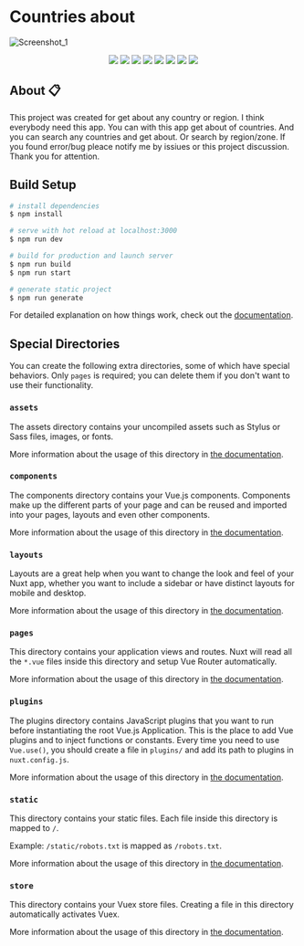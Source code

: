 # Countries about 

![Screenshot_1](https://user-images.githubusercontent.com/83240328/189192537-d385e522-1470-4516-a689-81f39d15af82.png)


<p align="center">
<img src="https://img.shields.io/badge/Build-automated-blue" />
<img src="https://img.shields.io/github/languages/code-size/hakimov-dev/about-countries" />
<img src="https://img.shields.io/bitbucket/issues/hakimov-dev/about-countries">
<img src="https://img.shields.io/github/last-commit/hakimov-dev/about-countries">
<img src="https://img.shields.io/github/package-json/v/hakimov-dev/about-countries">
<img src="https://img.shields.io/website?url=https%3A%2F%2Fnations-about.netlify.app%2F">
<img src="https://img.shields.io/github/stars/hakimov-dev/about-countries?style=flat&logo=github">
<img src="https://img.shields.io/github/watchers/hakimov-dev/about-countries?style=social">
</p>

## About 📋

This project was created for get about any country or region. I think everybody need this app. You can with this app get about of countries. And you can search any countries and get about. Or search by region/zone. If you found error/bug pleace notify me by issiues or this project discussion. Thank you for attention.


## Build Setup

```bash
# install dependencies
$ npm install

# serve with hot reload at localhost:3000
$ npm run dev

# build for production and launch server
$ npm run build
$ npm run start

# generate static project
$ npm run generate
```

For detailed explanation on how things work, check out the [documentation](https://nuxtjs.org).

## Special Directories

You can create the following extra directories, some of which have special behaviors. Only `pages` is required; you can delete them if you don't want to use their functionality.

### `assets`

The assets directory contains your uncompiled assets such as Stylus or Sass files, images, or fonts.

More information about the usage of this directory in [the documentation](https://nuxtjs.org/docs/2.x/directory-structure/assets).

### `components`

The components directory contains your Vue.js components. Components make up the different parts of your page and can be reused and imported into your pages, layouts and even other components.

More information about the usage of this directory in [the documentation](https://nuxtjs.org/docs/2.x/directory-structure/components).

### `layouts`

Layouts are a great help when you want to change the look and feel of your Nuxt app, whether you want to include a sidebar or have distinct layouts for mobile and desktop.

More information about the usage of this directory in [the documentation](https://nuxtjs.org/docs/2.x/directory-structure/layouts).

### `pages`

This directory contains your application views and routes. Nuxt will read all the `*.vue` files inside this directory and setup Vue Router automatically.

More information about the usage of this directory in [the documentation](https://nuxtjs.org/docs/2.x/get-started/routing).

### `plugins`

The plugins directory contains JavaScript plugins that you want to run before instantiating the root Vue.js Application. This is the place to add Vue plugins and to inject functions or constants. Every time you need to use `Vue.use()`, you should create a file in `plugins/` and add its path to plugins in `nuxt.config.js`.

More information about the usage of this directory in [the documentation](https://nuxtjs.org/docs/2.x/directory-structure/plugins).

### `static`

This directory contains your static files. Each file inside this directory is mapped to `/`.

Example: `/static/robots.txt` is mapped as `/robots.txt`.

More information about the usage of this directory in [the documentation](https://nuxtjs.org/docs/2.x/directory-structure/static).

### `store`

This directory contains your Vuex store files. Creating a file in this directory automatically activates Vuex.

More information about the usage of this directory in [the documentation](https://nuxtjs.org/docs/2.x/directory-structure/store).
